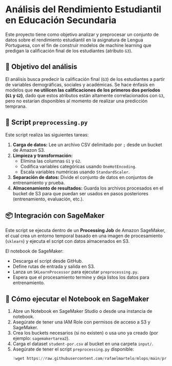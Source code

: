 # Análisis del Rendimiento Estudiantil en Educación Secundaria

Este proyecto tiene como objetivo analizar y preprocesar un conjunto de datos sobre el rendimiento estudiantil en la asignatura de Lengua Portuguesa, con el fin de construir modelos de machine learning que predigan la calificación final de los estudiantes (atributo `G3`).

## 🎯 Objetivo del análisis

El análisis busca predecir la calificación final (`G3`) de los estudiantes a partir de variables demográficas, sociales y académicas. Se hace énfasis en modelos que **no utilicen las calificaciones de los primeros dos períodos (`G1` y `G2`)**, dado que estos atributos están altamente correlacionados con `G3`, pero no estarían disponibles al momento de realizar una predicción temprana.

## 🧪 Script `preprocessing.py`

Este script realiza las siguientes tareas:

1. **Carga de datos:** Lee un archivo CSV delimitado por `;` desde un bucket de Amazon S3.
2. **Limpieza y transformación:**
   - Elimina las columnas `G1` y `G2`.
   - Codifica variables categóricas usando `OneHotEncoding`.
   - Escala variables numéricas usando `StandardScaler`.
3. **Separación de datos:** Divide el conjunto de datos en conjuntos de entrenamiento y prueba.
4. **Almacenamiento de resultados:** Guarda los archivos procesados en el bucket de S3 para que puedan ser usados en pasos posteriores (entrenamiento, evaluación, etc.).

## 📦 Integración con SageMaker

Este script se ejecuta dentro de un **Processing Job** de Amazon SageMaker, el cual crea un entorno temporal basado en una imagen de procesamiento (`sklearn`) y ejecuta el script con datos almacenados en S3.

El notebook de SageMaker:

- Descarga el script desde GitHub.
- Define rutas de entrada y salida en S3.
- Lanza un `SKLearnProcessor` para ejecutar `preprocessing.py`.
- Espera que el procesamiento termine y deja listos los datos para entrenamiento.

## 🚀 Cómo ejecutar el Notebook en SageMaker

1. Abre un Notebook en SageMaker Studio o desde una instancia de notebook.
2. Asegúrate de tener una IAM Role con permisos de acceso a S3 y SageMaker.
3. Crea los buckets necesarios (si no existen) o usa uno ya creado (por ejemplo: `sagemakertarea2`).
4. Carga el dataset `student-por.csv` al bucket en una carpeta `input/`.
5. Asegúrate de tener el script `preprocessing.py` disponible:
   ```python
   !wget https://raw.githubusercontent.com/rafaelmartelo/mlops/main/preprocessing.py
